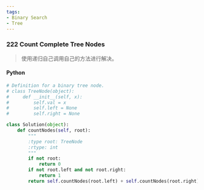 ```yaml
---
tags:
- Binary Search
- Tree
---
```


### 222 Count Complete Tree Nodes

> 使用递归自己调用自己的方法进行解决。

#### Python

```python
# Definition for a binary tree node.
# class TreeNode(object):
#     def __init__(self, x):
#         self.val = x
#         self.left = None
#         self.right = None

class Solution(object):
    def countNodes(self, root):
        """
        :type root: TreeNode
        :rtype: int
        """
        if not root:
            return 0
        if not root.left and not root.right:
            return 1
        return self.countNodes(root.left) + self.countNodes(root.right) + 1
```


